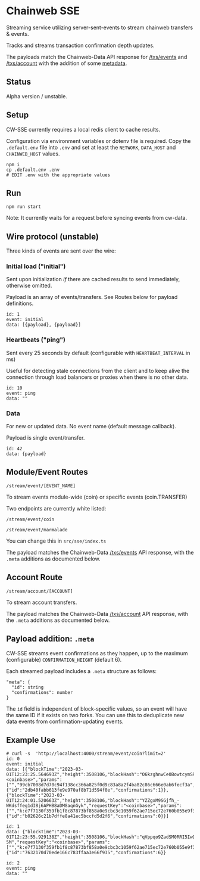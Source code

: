 # Chainweb SSE

Streaming service utilizing server-sent-events to stream chainweb transfers & events.

Tracks and streams transaction confirmation depth updates.

The payloads match the Chainweb-Data API response for [/txs/events](https://github.com/kadena-io/chainweb-api/blob/master/lib/ChainwebData/EventDetail.hs#L11) and [/txs/account](https://github.com/kadena-io/chainweb-api/blob/master/lib/ChainwebData/TransferDetail.hs#L14) with the addition of some [metadata](#meta).

## Status

Alpha version / unstable.

## Setup

CW-SSE currently requires a local redis client to cache results.

Configuration via environment variables or dotenv file is required. Copy the `.default.env` file into `.env` and set at least the `NETWORK`, `DATA_HOST` and `CHAINWEB_HOST` values.

```
npm i
cp .default.env .env
# EDIT .env with the appropriate values
```

## Run

```
npm run start
```

Note: It currently waits for a request before syncing events from cw-data.

## Wire protocol (unstable)

Three kinds of events are sent over the wire:

### Initial load   ("initial")

Sent upon initialization _if_ there are cached results to send immediately, otherwise omitted.

Payload is an array of events/transfers. See Routes below for payload definitions.

```
id: 1
event: initial
data: [{payload}, {payload}]
```

### Heartbeats ("ping")

Sent every 25 seconds by default (configurable with `HEARTBEAT_INTERVAL` in ms)

Useful for detecting stale connections from the client and to keep alive the connection through load balancers or proxies when there is no other data.

```
id: 10
event: ping 
data: ""
```

### Data 

For new or updated data. No event name (default message callback).

Payload is single event/transfer.

```
id: 42
data: {payload}
```

## Module/Event Routes

`/stream/event/[EVENT_NAME]`

To stream events module-wide (coin) or specific events (coin.TRANSFER)

Two endpoints are currently white listed:

`/stream/event/coin`

`/stream/event/marmalade`

You can change this in `src/sse/index.ts`

The payload matches the Chainweb-Data [/txs/events](https://github.com/kadena-io/chainweb-api/blob/master/lib/ChainwebData/EventDetail.hs#L11) API response, with the `.meta` additions as documented below. 

## Account Route

`/stream/account/[ACCOUNT]`

To stream account transfers.

The payload matches the Chainweb-Data [/txs/account](https://github.com/kadena-io/chainweb-api/blob/master/lib/ChainwebData/TransferDetail.hs#L14) API response, with the `.meta` additions as documented below.

## Payload addition: `.meta` 

CW-SSE streams event confirmations as they happen, up to the maximum (configurable) `CONFIRMATION_HEIGHT` (default 6).

Each streamed payload includes a `.meta` structure as follows:

```
"meta": {
  "id": string
  "confirmations": number
}
```

The `id` field is independent of block-specific values, so an event will have the same ID if it exists on two forks. You can use this to deduplicate new data events from confirmation-updating events.

## Example Use

```
# curl -s  'http://localhost:4000/stream/event/coin?limit=2'
id: 0
event: initial
data: [{"blockTime":"2023-03-01T12:23:25.564693Z","height":3508106,"blockHash":"O6kzghnwCe0BowtcymSRX8URP2kC_6zeRKb6OUdu3vE","requestKey":"<coinbase>","params":["","99cb7008d7d70c94f138cc366a825f0d9c83a8a2f4ba82c86c666e0ab6fecf3a",1.0265475],"name":"coin.TRANSFER","idx":0,"chain":9,"moduleHash":"rE7DU8jlQL9x_MPYuniZJf5ICBTAEHAIFQCB4blofP4","meta":{"id":"2db40fabb613fe9e970af8b71d594f0e","confirmations":1}},{"blockTime":"2023-03-01T12:24:01.520663Z","height":3508106,"blockHash":"YZZgxM9SGjfh_-WKdsffeg1dI8j6APHB8aDM8aqnGyk","requestKey":"<coinbase>","params":["","k:e7f7130f359fb1f8c87873bf858a0e9cbc3c1059f62ae715ec72e760b055e9f3",1.0265475],"name":"coin.TRANSFER","idx":0,"chain":1,"moduleHash":"rE7DU8jlQL9x_MPYuniZJf5ICBTAEHAIFQCB4blofP4","meta":{"id":"b02626c21b7dffe8a41ec5bccfd5d2f6","confirmations":0}}]

id: 1
data: {"blockTime":"2023-03-01T12:23:55.929138Z","height":3508106,"blockHash":"qVppqo9ZadSM0RRI5IwDOJPkpWdDq0uH5SFHfItZ-5M","requestKey":"<coinbase>","params":["","k:e7f7130f359fb1f8c87873bf858a0e9cbc3c1059f62ae715ec72e760b055e9f3",1.0265475],"name":"coin.TRANSFER","idx":0,"chain":18,"moduleHash":"rE7DU8jlQL9x_MPYuniZJf5ICBTAEHAIFQCB4blofP4","meta":{"id":"7632170d70ede166c783ffaa3e66f935","confirmations":6}}

id: 2
event: ping
data: ""
```

